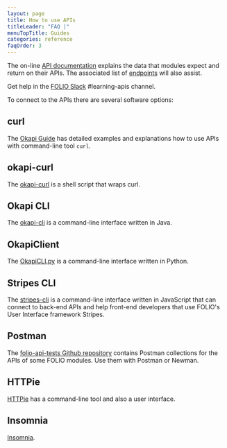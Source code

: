 ```yaml
---
layout: page
title: How to use APIs
titleLeader: "FAQ |"
menuTopTitle: Guides
categories: reference
faqOrder: 3
---
```


The on-line [API documentation](/reference/api/) explains the data that modules expect and return on their APIs.
The associated list of [endpoints](/reference/api/endpoints/) will also assist.

Get help in the [FOLIO Slack](/guidelines/which-forum/#slack) #learning-apis channel.

To connect to the APIs there are several software options:

## curl

The [Okapi Guide](https://github.com/folio-org/okapi/blob/master/doc/guide.md) has detailed examples and explanations how to use APIs with command-line tool `curl`.

## okapi-curl

The [okapi-curl](https://github.com/MikeTaylor/okapi-curl) is a shell script that wraps curl.

## Okapi CLI

The [okapi-cli](https://github.com/folio-org/okapi-cli) is a command-line interface written in Java.

## OkapiClient

The [OkapiCLI.py](https://gitlab.lrz.de/bib-public/okapiclient) is a command-line interface written in Python.

## Stripes CLI

The [stripes-cli](https://github.com/folio-org/stripes-cli) is a command-line interface written in JavaScript that can connect to back-end APIs and help front-end developers that use FOLIO's User Interface framework Stripes.

## Postman

The [folio-api-tests Github repository](https://github.com/folio-org/folio-api-tests) contains Postman collections for the APIs of some FOLIO modules. Use them with Postman or Newman.

## HTTPie

[HTTPie](https://httpie.io/) has a command-line tool and also a user interface.

## Insomnia

[Insomnia](https://insomnia.rest/).

<div class="folio-spacer-content"></div>

